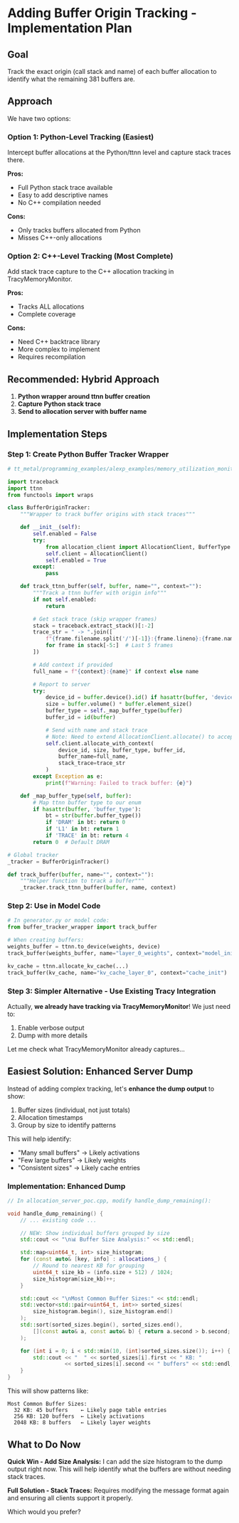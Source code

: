 # Adding Buffer Origin Tracking - Implementation Plan

## Goal
Track the exact origin (call stack and name) of each buffer allocation to identify what the remaining 381 buffers are.

## Approach

We have two options:

### Option 1: Python-Level Tracking (Easiest)
Intercept buffer allocations at the Python/ttnn level and capture stack traces there.

**Pros:**
- Full Python stack trace available
- Easy to add descriptive names
- No C++ compilation needed

**Cons:**
- Only tracks buffers allocated from Python
- Misses C++-only allocations

### Option 2: C++-Level Tracking (Most Complete)
Add stack trace capture to the C++ allocation tracking in TracyMemoryMonitor.

**Pros:**
- Tracks ALL allocations
- Complete coverage

**Cons:**
- Need C++ backtrace library
- More complex to implement
- Requires recompilation

## Recommended: Hybrid Approach

1. **Python wrapper around ttnn buffer creation**
2. **Capture Python stack trace**
3. **Send to allocation server with buffer name**

## Implementation Steps

### Step 1: Create Python Buffer Tracker Wrapper

```python
# tt_metal/programming_examples/alexp_examples/memory_utilization_monitor/buffer_tracker_wrapper.py

import traceback
import ttnn
from functools import wraps

class BufferOriginTracker:
    """Wrapper to track buffer origins with stack traces"""

    def __init__(self):
        self.enabled = False
        try:
            from allocation_client import AllocationClient, BufferType
            self.client = AllocationClient()
            self.enabled = True
        except:
            pass

    def track_ttnn_buffer(self, buffer, name="", context=""):
        """Track a ttnn buffer with origin info"""
        if not self.enabled:
            return

        # Get stack trace (skip wrapper frames)
        stack = traceback.extract_stack()[:-2]
        trace_str = " -> ".join([
            f"{frame.filename.split('/')[-1]}:{frame.lineno}:{frame.name}"
            for frame in stack[-5:]  # Last 5 frames
        ])

        # Add context if provided
        full_name = f"{context}:{name}" if context else name

        # Report to server
        try:
            device_id = buffer.device().id() if hasattr(buffer, 'device') else 0
            size = buffer.volume() * buffer.element_size()
            buffer_type = self._map_buffer_type(buffer)
            buffer_id = id(buffer)

            # Send with name and stack trace
            # Note: Need to extend AllocationClient.allocate() to accept these
            self.client.allocate_with_context(
                device_id, size, buffer_type, buffer_id,
                buffer_name=full_name,
                stack_trace=trace_str
            )
        except Exception as e:
            print(f"Warning: Failed to track buffer: {e}")

    def _map_buffer_type(self, buffer):
        # Map ttnn buffer type to our enum
        if hasattr(buffer, 'buffer_type'):
            bt = str(buffer.buffer_type())
            if 'DRAM' in bt: return 0
            if 'L1' in bt: return 1
            if 'TRACE' in bt: return 4
        return 0  # Default DRAM

# Global tracker
_tracker = BufferOriginTracker()

def track_buffer(buffer, name="", context=""):
    """Helper function to track a buffer"""
    _tracker.track_ttnn_buffer(buffer, name, context)
```

### Step 2: Use in Model Code

```python
# In generator.py or model code:
from buffer_tracker_wrapper import track_buffer

# When creating buffers:
weights_buffer = ttnn.to_device(weights, device)
track_buffer(weights_buffer, name="layer_0_weights", context="model_init")

kv_cache = ttnn.allocate_kv_cache(...)
track_buffer(kv_cache, name="kv_cache_layer_0", context="cache_init")
```

### Step 3: Simpler Alternative - Use Existing Tracy Integration

Actually, **we already have tracking via TracyMemoryMonitor**! We just need to:
1. Enable verbose output
2. Dump with more details

Let me check what TracyMemoryMonitor already captures...

## Easiest Solution: Enhanced Server Dump

Instead of adding complex tracking, let's **enhance the dump output** to show:
1. Buffer sizes (individual, not just totals)
2. Allocation timestamps
3. Group by size to identify patterns

This will help identify:
- "Many small buffers" → Likely activations
- "Few large buffers" → Likely weights
- "Consistent sizes" → Likely cache entries

### Implementation: Enhanced Dump

```cpp
// In allocation_server_poc.cpp, modify handle_dump_remaining():

void handle_dump_remaining() {
    // ... existing code ...

    // NEW: Show individual buffers grouped by size
    std::cout << "\n📊 Buffer Size Analysis:" << std::endl;

    std::map<uint64_t, int> size_histogram;
    for (const auto& [key, info] : allocations_) {
        // Round to nearest KB for grouping
        uint64_t size_kb = (info.size + 512) / 1024;
        size_histogram[size_kb]++;
    }

    std::cout << "\nMost Common Buffer Sizes:" << std::endl;
    std::vector<std::pair<uint64_t, int>> sorted_sizes(
        size_histogram.begin(), size_histogram.end()
    );
    std::sort(sorted_sizes.begin(), sorted_sizes.end(),
        [](const auto& a, const auto& b) { return a.second > b.second; }
    );

    for (int i = 0; i < std::min(10, (int)sorted_sizes.size()); i++) {
        std::cout << "  " << sorted_sizes[i].first << " KB: "
                  << sorted_sizes[i].second << " buffers" << std::endl;
    }
}
```

This will show patterns like:
```
Most Common Buffer Sizes:
  32 KB: 45 buffers    ← Likely page table entries
  256 KB: 120 buffers  ← Likely activations
  2048 KB: 8 buffers   ← Likely layer weights
```

## What to Do Now

**Quick Win - Add Size Analysis:**
I can add the size histogram to the dump output right now. This will help identify what the buffers are without needing stack traces.

**Full Solution - Stack Traces:**
Requires modifying the message format again and ensuring all clients support it properly.

Which would you prefer?
